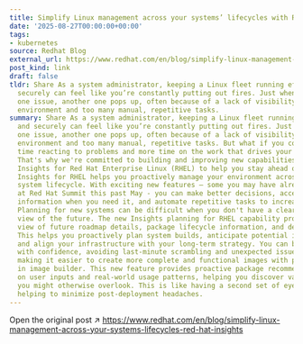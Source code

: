 ```yaml
---
title: Simplify Linux management across your systems’ lifecycles with Red Hat Insights
date: '2025-08-27T00:00:00+00:00'
tags:
- kubernetes
source: Redhat Blog
external_url: https://www.redhat.com/en/blog/simplify-linux-management-across-your-systems-lifecycles-red-hat-insights
post_kind: link
draft: false
tldr: Share As a system administrator, keeping a Linux fleet running efficiently and
  securely can feel like you’re constantly putting out fires. Just when you address
  one issue, another one pops up, often because of a lack of visibility across your
  environment and too many manual, repetitive tasks.
summary: Share As a system administrator, keeping a Linux fleet running efficiently
  and securely can feel like you’re constantly putting out fires. Just when you address
  one issue, another one pops up, often because of a lack of visibility across your
  environment and too many manual, repetitive tasks. But what if you could spend less
  time reacting to problems and more time on the work that drives your business forward?
  That's why we're committed to building and improving new capabilities in Red Hat
  Insights for Red Hat Enterprise Linux (RHEL) to help you stay ahead of the curve.
  Insights for RHEL helps you proactively manage your environment across the entire
  system lifecycle. With exciting new features – some you may have already heard about
  at Red Hat Summit this past May - you can make better decisions, access targeted
  information when you need it, and automate repetitive tasks to increase efficiency.
  Planning for new systems can be difficult when you don't have a clear, centralized
  view of the future. The new Insights planning for RHEL capability provides a centralized
  view of future roadmap details, package lifecycle information, and deprecations.
  This helps you proactively plan system builds, anticipate potential impacts of updates,
  and align your infrastructure with your long-term strategy. You can build new images
  with confidence, avoiding last-minute scrambling and unexpected issues. We're also
  making it easier to create more complete and functional images with package recommendations
  in image builder. This new feature provides proactive package recommendations based
  on user inputs and real-world usage patterns, helping you discover valuable components
  you might otherwise overlook. This is like having a second set of eyes on your work,
  helping to minimize post-deployment headaches.
---
```

Open the original post ↗ https://www.redhat.com/en/blog/simplify-linux-management-across-your-systems-lifecycles-red-hat-insights
